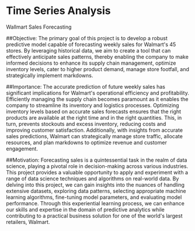 # Time Series Analysis
Wallmart Sales Forecasting

##Objective: 
The primary goal of this project is to develop a robust predictive model capable of forecasting weekly sales for Walmart's 45 stores. By leveraging historical data, we aim to create a tool that can effectively anticipate sales patterns, thereby enabling the company to make informed decisions to enhance its supply chain management, optimize inventory levels, cater to higher product demand, manage store footfall, and strategically implement markdowns.

##Importance: 
The accurate prediction of future weekly sales has significant implications for Walmart's operational efficiency and profitability. Efficiently managing the supply chain becomes paramount as it enables the company to streamline its inventory and logistics processes. Optimizing inventory levels based on accurate sales forecasts ensures that the right products are available at the right time and in the right quantities. This, in turn, prevents stockouts and excess inventory, reducing costs and improving customer satisfaction. Additionally, with insights from accurate sales predictions, Walmart can strategically manage store traffic, allocate resources, and plan markdowns to optimize revenue and customer engagement.

##Motivation: 
Forecasting sales is a quintessential task in the realm of data science, playing a pivotal role in decision-making across various industries. This project provides a valuable opportunity to apply and experiment with a range of data science techniques and algorithms on real-world data. By delving into this project, we can gain insights into the nuances of handling extensive datasets, exploring data patterns, selecting appropriate machine learning algorithms, fine-tuning model parameters, and evaluating model performance. Through this experiential learning process, we can enhance our skills and expertise in the domain of predictive analytics while contributing to a practical business solution for one of the world's largest retailers, Walmart.




